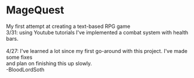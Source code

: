 # MageQuest

My first attempt at creating a text-based RPG game<br>
3/31: using Youtube tutorials I've implemented a combat system with health bars.<br>
<br>
4/27: I've learned a lot since my first go-around with this project. I've made some fixes<br>
and plan on finishing this up slowly.
<br>
-BloodLordSoth
